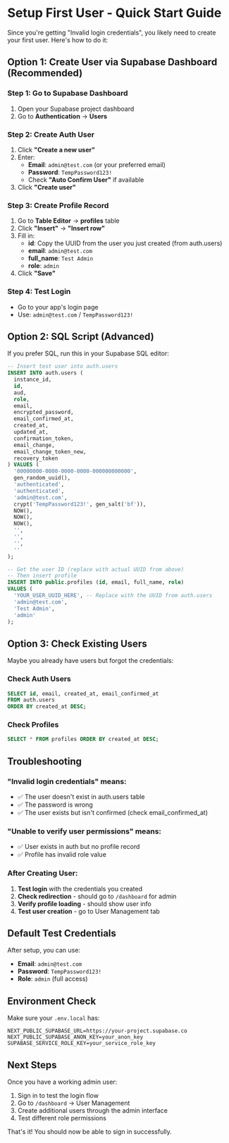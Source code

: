 # Setup First User - Quick Start Guide

Since you're getting "Invalid login credentials", you likely need to create your first user. Here's how to do it:

## Option 1: Create User via Supabase Dashboard (Recommended)

### Step 1: Go to Supabase Dashboard

1. Open your Supabase project dashboard
2. Go to **Authentication** → **Users**

### Step 2: Create Auth User

1. Click **"Create a new user"**
2. Enter:
   - **Email**: `admin@test.com` (or your preferred email)
   - **Password**: `TempPassword123!`
   - Check **"Auto Confirm User"** if available
3. Click **"Create user"**

### Step 3: Create Profile Record

1. Go to **Table Editor** → **profiles** table
2. Click **"Insert"** → **"Insert row"**
3. Fill in:
   - **id**: Copy the UUID from the user you just created (from auth.users)
   - **email**: `admin@test.com`
   - **full_name**: `Test Admin`
   - **role**: `admin`
4. Click **"Save"**

### Step 4: Test Login

- Go to your app's login page
- Use: `admin@test.com` / `TempPassword123!`

## Option 2: SQL Script (Advanced)

If you prefer SQL, run this in your Supabase SQL editor:

```sql
-- Insert test user into auth.users
INSERT INTO auth.users (
  instance_id,
  id,
  aud,
  role,
  email,
  encrypted_password,
  email_confirmed_at,
  created_at,
  updated_at,
  confirmation_token,
  email_change,
  email_change_token_new,
  recovery_token
) VALUES (
  '00000000-0000-0000-0000-000000000000',
  gen_random_uuid(),
  'authenticated',
  'authenticated',
  'admin@test.com',
  crypt('TempPassword123!', gen_salt('bf')),
  NOW(),
  NOW(),
  NOW(),
  '',
  '',
  '',
  ''
);

-- Get the user ID (replace with actual UUID from above)
-- Then insert profile
INSERT INTO public.profiles (id, email, full_name, role)
VALUES (
  'YOUR_USER_UUID_HERE', -- Replace with the UUID from auth.users
  'admin@test.com',
  'Test Admin',
  'admin'
);
```

## Option 3: Check Existing Users

Maybe you already have users but forgot the credentials:

### Check Auth Users

```sql
SELECT id, email, created_at, email_confirmed_at
FROM auth.users
ORDER BY created_at DESC;
```

### Check Profiles

```sql
SELECT * FROM profiles ORDER BY created_at DESC;
```

## Troubleshooting

### "Invalid login credentials" means:

- ✅ The user doesn't exist in auth.users table
- ✅ The password is wrong
- ✅ The user exists but isn't confirmed (check email_confirmed_at)

### "Unable to verify user permissions" means:

- ✅ User exists in auth but no profile record
- ✅ Profile has invalid role value

### After Creating User:

1. **Test login** with the credentials you created
2. **Check redirection** - should go to `/dashboard` for admin
3. **Verify profile loading** - should show user info
4. **Test user creation** - go to User Management tab

## Default Test Credentials

After setup, you can use:

- **Email**: `admin@test.com`
- **Password**: `TempPassword123!`
- **Role**: `admin` (full access)

## Environment Check

Make sure your `.env.local` has:

```env
NEXT_PUBLIC_SUPABASE_URL=https://your-project.supabase.co
NEXT_PUBLIC_SUPABASE_ANON_KEY=your_anon_key
SUPABASE_SERVICE_ROLE_KEY=your_service_role_key
```

## Next Steps

Once you have a working admin user:

1. Sign in to test the login flow
2. Go to `/dashboard` → User Management
3. Create additional users through the admin interface
4. Test different role permissions

That's it! You should now be able to sign in successfully.

